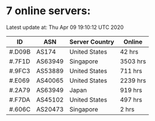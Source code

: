 # 7 online servers:

Latest update at: Thu Apr 09 19:10:12 UTC 2020

| ID | ASN | Server Country | Online |
| -- | --- | -------------- | ------ |
| #.D09B | AS174 | United States | 42 hrs |
| #.7F1D | AS63949 | Singapore | 3503 hrs |
| #.9FC3 | AS53889 | United States | 711 hrs |
| #.E069 | AS40065 | United States | 2239 hrs |
| #.2A79 | AS63949 | Japan | 919 hrs |
| #.F7DA | AS45102 | United States | 497 hrs |
| #.606C | AS20473 | Singapore | 2 hrs |


